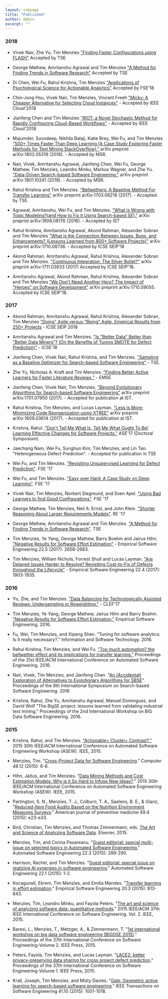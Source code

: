 ```yaml
---
layout: subpage
title: "Published"
author: Admin
excerpt: ""
---
```

### 2018

+ Vivek Nair, Zhe Yu, Tim Menzies ["Finding Faster Configurations using FLASH"](https://arxiv.org/pdf/1801.02175.pdf) Accepted by TSE

+ George Mathew, Amritanshu Agrawal and Tim Menzies ["A Method for Finding Trends in Software Research"](https://arxiv.org/pdf/1608.08100.pdf) Accepted by TSE

+ Di Chen, Wei Fu, Rahul Krishna, Tim Menzies ["Applications of Psychological Science for Actionable Analytics"](https://arxiv.org/abs/1803.05067) Accepted by FSE'18

+ Chin-Jung Hsu, Vivek Nair, Tim Menzies, Vincent Freeh ["Micky: A Cheaper Alternative for Selecting Cloud Instances"](https://arxiv.org/abs/1803.05587) - Accepted by IEEE Cloud'2018

+ Jianfeng Chen and Tim Menzies ["RIOT: a Novel Stochastic Method for Rapidly Configuring Cloud-Based Workflows"](https://arxiv.org/pdf/1708.08127.pdf) - Accepted by IEEE Cloud'2018

+ Majumder, Suvodeep, Nikhila Balaji, Katie Brey, Wei Fu, and Tim Menzies ["500+ Times Faster Than Deep Learning (A Case Study Exploring Faster Methods for Text Mining StackOverflow)."](https://arxiv.org/pdf/1802.05319.pdf) arXiv preprint arXiv:1802.05319 (2018). - Accepted by MSR.

+ Nair, Vivek, Amritanshu Agrawal, Jianfeng Chen, Wei Fu, George Mathew, Tim Menzies, Leandro Minku, Markus Wagner, and Zhe Yu. ["Data-Driven Search-based Software Engineering."](https://arxiv.org/pdf/1801.10241.pdf) arXiv preprint arXiv:1801.10241 (2018). - Accepted by MSR.

+ Rahul Krishna and Tim Menzies. ["Bellwethers: A Baseline Method For Transfer Learning"](https://arxiv.org/abs/1703.06218) arXiv preprint arXiv:1703.06218 (2017). - Accepted by TSE.

+ Agrawal, Amritanshu, Wei Fu, and Tim Menzies. ["What is Wrong with Topic Modeling?(and How to Fix it Using Search-based SE)."](https://arxiv.org/abs/1608.08176) arXiv preprint arXiv:1608.08176 (2016). - Accepted by IST

+ Rahul Krishna, Amritanshu Agrawal, Akond Rahman, Alexander Sobran and Tim Menzies ["What is the Connection Between Issues, Bugs, and Enhancements? (Lessons Learned from 800+ Software Projects)"](https://arxiv.org/pdf/1710.08736.pdf) arXiv preprint arXiv:1710.08736. - Accepted by ICSE SEIP'18

+ Akond Rahman, Amritanshu Agrawal, Rahul Krishna, Alexander Sobran and Tim Menzies. ["Continuous Integration: The Silver Bullet?"](https://arxiv.org/pdf/1711.03933.pdf) arXiv preprint arXiv:1711.03933 (2017) Accepted by ICSE SEIP'18.

+ Amritanshu Agrawal, Akond Rahman, Rahul Krishna, Alexander Sobran and Tim Menzies ["We Don't Need Another Hero? The Impact of "Heroes" on Software Development"](https://arxiv.org/pdf/1710.09055.pdf)  arXiv preprint arXiv:1710.09055. Accepted by ICSE SEIP'18.

### 2017

+ Akond Rahman, Amritanshu Agrawal, Rahul Krishna, Alexander Sobran, Tim Menzies ["Doing" Agile versus "Being" Agile. Empirical Results from 250+ Projects](https://arxiv.org/abs/1711.03933) - ICSE SEIP 2018

+ Amritanshu Agrawal and Tim Menzies. ["Is "Better Data" Better than "Better Data Miners"? (On the Benefits of Tuning SMOTE for Defect Prediction)"](https://arxiv.org/pdf/1705.03697.pdf) -  ICSE'18

+ Jianfeng Chen, Vivek Nair, Rahul Krishna, and Tim Menzies.  ["Sampling as a Baseline Optimizer for Search-based Software Engineering"](https://arxiv.org/abs/1608.07617) - TSE.

+ Zhe Yu, Nicholas A. Kraft and Tim Menzies. ["Finding Better Active Learners for Faster Literature Reviews
"](https://arxiv.org/pdf/1612.03224) -  EMSE

+ Jianfeng Chen, Vivek Nair, Tim Menzies. ["Beyond Evolutionary Algorithms for Search-based Software Engineering"](https://arxiv.org/pdf/1701.07950.pdf) arXiv preprint arXiv:1701.07950 (2017). - Accepted for publication at IST.

+ Rahul Krishna, Tim Menzies, and Lucas Layman. ["Less is More: Minimizing Code Reorganization using XTREE"](https://arxiv.org/abs/1609.03614) arXiv preprint arXiv:1609.03614 (2017). - Accepted for publication at IST.

+ Krishna, Rahul. ["Don't Tell Me What Is, Tell Me What Ought To Be! Learning Effective Changes for Software Projects."](https://arxiv.org/pdf/1708.04589.pdf) ASE'17 (Doctoral Symposium)

+ Jaechang Nam, Wei Fu, Sunghun Kim, Tim Menzies, and Lin Tan. "Heterogeneous Defect Prediction". - Accepted for publication in TSE

+ Wei Fu, and Tim Menzies. ["Revisiting Unsupervised Learning for Defect Prediction"](https://arxiv.org/pdf/1703.00132). FSE '17

+ Wei Fu, and Tim Menzies. ["Easy over Hard: A Case Study on Deep Learning"](https://arxiv.org/pdf/1703.00133). FSE '17

+ Vivek Nair, Tim Menzies,  Norbert Siegmund, and Sven Apel. ["Using Bad Learners to find Good Configurations"](https://arxiv.org/pdf/1702.05701). FSE '17

+ George Mathew, Tim Menzies, Neil A. Ernst, and John Klein. ["Shorter Reasoning About Larger Requirements Models"](https://arxiv.org/pdf/1702.05568.pdf). RE '17

+ George Mathew, Amritanshu Agrawal and Tim Menzies. ["A Method for Finding Trends in Software Research"](https://arxiv.org/pdf/1608.08100v6.pdf). TSE

+ Tim Menzies, Ye Yang, George Mathew, Barry Boehm and Jairus Hihn. ["Negative Results for Software Effort Estimation"](https://arxiv.org/pdf/1609.05563) - Empirical Software Engineering 22.5 (2017): 2658-2683.

+ Tim Menzies, William Nichols, Forrest Shull and Lucas Layman. ["Are Delayed Issues Harder to Resolve? Revisiting Cost-to-Fix of Defects throughout the Lifecycle"](https://arxiv.org/pdf/1609.04886) - Empirical Software Engineering 22.4 (2017): 1903-1935.


### 2016
+ Yu, Zhe, and Tim Menzies. ["Data Balancing for Technologically Assisted Reviews: Undersampling or Reweighting."](http://ceur-ws.org/Vol-1866/paper_120.pdf) - CLEF'17

+ Tim Menzies, Ye Yang, George Mathew, Jairus Hihn and  Barry Boehm. ["Negative Results for Software Effort Estimation."](http://arxiv.org/pdf/1609.05563.pdf) Empirical Software Engineering. 2016.

+ Fu, Wei, Tim Menzies, and Xipeng Shen. "Tuning for software analytics: Is it really necessary?." Information and Software Technology. 2016.

+ Rahul Krishna, Tim Menzies, and Wei Fu. ["Too much automation? the bellwether effect and its implications for transfer learning."](http://dl.acm.org/citation.cfm?id=2970339) Proceedings of the 31st IEEE/ACM International Conference on Automated Software Engineering. 2016.

+ Nair, Vivek, Tim Menzies, and Jianfeng Chen. "[An (Accidental) Exploration of Alternatives to Evolutionary Algorithms for SBSE](http://link.springer.com/chapter/10.1007/978-3-319-47106-8_7)". Proceedings of the 8th International Symposium on Search-based Software Engineering. 2016

+ Krishna, Rahul, Zhe Yu, Amritanshu Agrawal, Manuel Dominguez, and David Wolf "The BigSE project: lessons learned from validating industrial text mining." Proceedings of the 2nd International Workshop on BIG Data Software Engineering. 2016.

### 2015
+ Krishna, Rahul, and Tim Menzies. ["Actionable= Cluster+ Contrast?."](https://scholar.google.com/scholar_url?url=https://raw.githubusercontent.com/rahlk/rahlk.github.io/master/pdfs/15action.pdf&hl=en&sa=T&oi=gsb-gga&ct=res&cd=0&ei=XizYV6S5OI2XmAG_hJWgBw&scisig=AAGBfm3TkB515lgJujJgbLR7Npl4mOKTvg) 2015 30th IEEE/ACM International Conference on Automated Software Engineering Workshop (ASEW). IEEE, 2015.

+ Menzies, Tim. "[Cross-Project Data for Software Engineering](http://ieeexplore.ieee.org/document/7368014/)." Computer 48.12 (2015): 6-6.

+ Hihn, Jaitus, and Tim Menzies. "[Data Mining Methods and Cost Estimation Models: Why is it So Hard to Infuse New Ideas?](http://ieeexplore.ieee.org/document/7426628/)." 2015 30th IEEE/ACM International Conference on Automated Software Engineering Workshop (ASEW). IEEE, 2015.

+ Partington, S. N., Menzies, T. J., Colburn, T. A., Saelens, B. E., & Glanz, "[Reduced-Item Food Audits Based on the Nutrition Environment Measures Surveys](http://www.ncbi.nlm.nih.gov/pubmed/26208427)." American journal of preventive medicine 49.4 (2015): e23-e33.

+ Bird, Christian, Tim Menzies, and Thomas Zimmermann, eds. [The Art and Science of Analyzing Software Data](http://store.elsevier.com/The-Art-and-Science-of-Analyzing-Software-Data/isbn-9780124115194/). Elsevier, 2015.


+ Menzies, Tim, and Corina Pasareanu. "[Guest editorial: special multi-issue on selected topics in Automated Software Engineering.](http://link.springer.com/article/10.1007/s10515-015-0180-8)" Automated Software Engineering 22.3 (2015): 289-290.

+ Harrison, Rachel, and Tim Menzies. "[Guest editorial: special issue on realizing AI synergies in software engineering](http://link.springer.com/article/10.1007/s10515-014-0174-y)." Automated Software Engineering 22.1 (2015): 1-2.

+ Kocaguneli, Ekrem, Tim Menzies, and Emilia Mendes. "[Transfer learning in effort estimation](http://link.springer.com/article/10.1007/s10664-014-9300-5)." Empirical Software Engineering 20.3 (2015): 813-843.

+ Menzies, Tim, Leandro Minku, and Fayola Peters. "[The art and science of analyzing software data; quantitative methods](http://dl.acm.org/citation.cfm?id=2819229&dl=ACM&coll=DL&CFID=834208647&CFTOKEN=70884316)." 2015 IEEE/ACM 37th IEEE International Conference on Software Engineering. Vol. 2. IEEE, 2015.

+ Baresi, L., Menzies, T., Metzger, A., & Zimmermann, T. "[1st international workshop on big data software engineering (BIGDSE 2015)](http://dl.acm.org/citation.cfm?id=2819232&dl=ACM&coll=DL&CFID=834208647&CFTOKEN=70884316)." Proceedings of the 37th International Conference on Software Engineering-Volume 2. IEEE Press, 2015.

+ Peters, Fayola, Tim Menzies, and Lucas Layman. "[LACE2: better privacy-preserving data sharing for cross project defect prediction](http://ieeexplore.ieee.org/document/7194627/?reload=true&arnumber=7194627&filter%3DAND(p_IS_Number:7194545)%26pageNumber%3D4)." Proceedings of the 37th International Conference on Software Engineering-Volume 1. IEEE Press, 2015.

+ Krall, Joseph, Tim Menzies, and Misty Davies. "[Gale: Geometric active learning for search-based software engineering](https://www.computer.org/csdl/trans/ts/2015/10/07105950.pdf)." IEEE Transactions on Software Engineering 41.10 (2015): 1001-1018.
